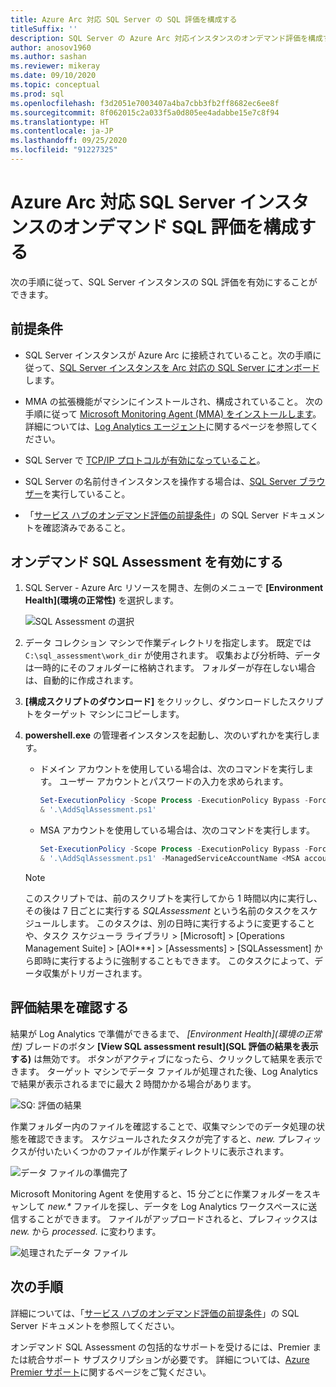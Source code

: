 ```yaml
---
title: Azure Arc 対応 SQL Server の SQL 評価を構成する
titleSuffix: ''
description: SQL Server の Azure Arc 対応インスタンスのオンデマンド評価を構成する
author: anosov1960
ms.author: sashan
ms.reviewer: mikeray
ms.date: 09/10/2020
ms.topic: conceptual
ms.prod: sql
ms.openlocfilehash: f3d2051e7003407a4ba7cbb3fb2ff8682ec6ee8f
ms.sourcegitcommit: 8f062015c2a033f5a0d805ee4adabbe15e7c8f94
ms.translationtype: HT
ms.contentlocale: ja-JP
ms.lasthandoff: 09/25/2020
ms.locfileid: "91227325"
---
```

# <a name="configure-on-demand-sql-assessment-for-azure-arc-enabled-sql-server-instance"></a>Azure Arc 対応 SQL Server インスタンスのオンデマンド SQL 評価を構成する

次の手順に従って、SQL Server インスタンスの SQL 評価を有効にすることができます。

## <a name="prerequisites"></a>前提条件

* SQL Server インスタンスが Azure Arc に接続されていること。次の手順に従って、[SQL Server インスタンスを Arc 対応の SQL Server にオンボード](connect.md)します。

* MMA の拡張機能がマシンにインストールされ、構成されていること。 次の手順に従って [Microsoft Monitoring Agent (MMA) をインストールします](configure-advanced-data-security.md#install-microsoft-monitoring-agent-mma)。 詳細については、[Log Analytics エージェント](https://docs.microsoft.com/azure/azure-monitor/platform/log-analytics-agent)に関するページを参照してください。

* SQL Server で [TCP/IP プロトコルが有効になっていること](../../database-engine/configure-windows/enable-or-disable-a-server-network-protocol.md)。

* SQL Server の名前付きインスタンスを操作する場合は、[SQL Server ブラウザー](../../tools/configuration-manager/sql-server-browser-service.md)を実行していること。

* 「[サービス ハブのオンデマンド評価の前提条件](https://docs.microsoft.com/services-hub/health/assessment-prereq-docs#on-demand-assessment-prerequisite-documents)」の SQL Server ドキュメントを確認済みであること。

## <a name="enable-on-demand-sql-assessment"></a>オンデマンド SQL Assessment を有効にする

1. SQL Server - Azure Arc リソースを開き、左側のメニューで __[Environment Health]\(環境の正常性\)__ を選択します。

   ![SQL Assessment の選択](media/assess/sql-assessment-heading-sql-server-arc.png)

1. データ コレクション マシンで作業ディレクトリを指定します。 既定では `C:\sql_assessment\work_dir` が使用されます。 収集および分析時、データは一時的にそのフォルダーに格納されます。 フォルダーが存在しない場合は、自動的に作成されます。

1. __[構成スクリプトのダウンロード]__ をクリックし、ダウンロードしたスクリプトをターゲット マシンにコピーします。

1. __powershell.exe__ の管理者インスタンスを起動し、次のいずれかを実行します。 
   * ドメイン アカウントを使用している場合は、次のコマンドを実行します。 ユーザー アカウントとパスワードの入力を求められます。 

      ```powershell
      Set-ExecutionPolicy -Scope Process -ExecutionPolicy Bypass -Force
      & '.\AddSqlAssessment.ps1'
      ```

    * MSA アカウントを使用している場合は、次のコマンドを実行します。

      ```powershell
      Set-ExecutionPolicy -Scope Process -ExecutionPolicy Bypass -Force
      & '.\AddSqlAssessment.ps1' -ManagedServiceAccountName <MSA account name>
      ```

   > [!NOTE]
   > このスクリプトでは、前のスクリプトを実行してから 1 時間以内に実行し、その後は 7 日ごとに実行する *SQLAssessment* という名前のタスクをスケジュールします。 このタスクは、別の日時に実行するように変更することや、タスク スケジューラ ライブラリ > [Microsoft] > [Operations Management Suite] > [AOI***] > [Assessments] > [SQLAssessment] から即時に実行するように強制することもできます。 このタスクによって、データ収集がトリガーされます。

## <a name="view-the-assessment-results"></a>評価結果を確認する

結果が Log Analytics で準備ができるまで、 _[Environment Health]\(環境の正常性\)_ ブレードのボタン __[View SQL assessment result]\(SQL 評価の結果を表示する\)__ は無効です。 ボタンがアクティブになったら、クリックして結果を表示できます。 ターゲット マシンでデータ ファイルが処理された後、Log Analytics で結果が表示されるまでに最大 2 時間かかる場合があります。

![SQ: 評価の結果](media/assess/sql-assessment-results.png)

作業フォルダー内のファイルを確認することで、収集マシンでのデータ処理の状態を確認できます。 スケジュールされたタスクが完了すると、_new._ プレフィックスが付いたいくつかのファイルが作業ディレクトリに表示されます。

![データ ファイルの準備完了](media/assess/sql-assessment-data-files-ready.png)

Microsoft Monitoring Agent を使用すると、15 分ごとに作業フォルダーをスキャンして _new.*_ ファイルを探し、データを Log Analytics ワークスペースに送信することができます。 ファイルがアップロードされると、プレフィックスは _new._ から _processed._ に変わります。

![処理されたデータ ファイル](media/assess/sql-assessment-data-files-processed.png)

## <a name="next-steps"></a>次の手順

詳細については、「[サービス ハブのオンデマンド評価の前提条件](https://docs.microsoft.com/services-hub/health/assessment-prereq-docs#on-demand-assessment-prerequisite-documents)」の SQL Server ドキュメントを参照してください。

オンデマンド SQL Assessment の包括的なサポートを受けるには、Premier または統合サポート サブスクリプションが必要です。 詳細については、[Azure Premier サポート](https://azure.microsoft.com/support/plans/premier)に関するページをご覧ください。
